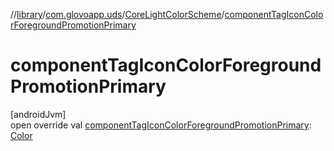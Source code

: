 //[library](../../../index.md)/[com.glovoapp.uds](../index.md)/[CoreLightColorScheme](index.md)/[componentTagIconColorForegroundPromotionPrimary](component-tag-icon-color-foreground-promotion-primary.md)

# componentTagIconColorForegroundPromotionPrimary

[androidJvm]\
open override val [componentTagIconColorForegroundPromotionPrimary](component-tag-icon-color-foreground-promotion-primary.md): [Color](https://developer.android.com/reference/kotlin/androidx/compose/ui/graphics/Color.html)

